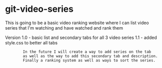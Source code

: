 # git-video-series
This is going to be a basic video ranking website where I can list video series
that I'm watching and have watched and rank them

Version 1.0 - basic list and secondary tabs for all 3 video series
        1.1 - added style.css to better all tabs
            
            In the future I will create a way to add series on the tab
            as well as the way to add this secondary tab and description.
            Finally a ranking system as well as ways to sort the series.